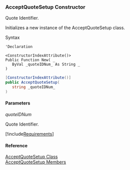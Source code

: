 ﻿### AcceptQuoteSetup Constructor

Quote Identifier.

Initializes a new instance of the AcceptQuoteSetup class.

Syntax

```vbnet
'Declaration

<ConstructorIndexAttribute()>
Public Function New( _
   ByVal _quoteIDNum_ As String _
)
```

```csharp
[ConstructorIndexAttribute()]
public AcceptQuoteSetup( 
   string _quoteIDNum_
)
```

#### Parameters

_quoteIDNum_

Quote Identifier.

[!include[Requirements](../partials/requirements.md)]

#### Reference

[AcceptQuoteSetup Class](FChoice.Toolkits.Clarify~FChoice.Toolkits.Clarify.Sales.AcceptQuoteSetup.md)  
[AcceptQuoteSetup Members](FChoice.Toolkits.Clarify~FChoice.Toolkits.Clarify.Sales.AcceptQuoteSetup_members.md)